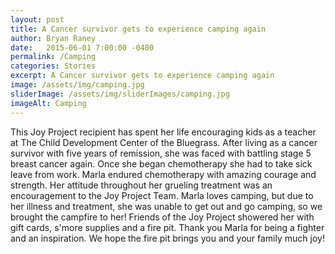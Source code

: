 ```yaml
---
layout: post
title: A Cancer survivor gets to experience camping again
author: Bryan Raney
date:   2015-06-01 7:00:00 -0400
permalink: /Camping
categories: Stories
excerpt: A Cancer survivor gets to experience camping again
image: /assets/img/camping.jpg
sliderImage: /assets/img/sliderImages/camping.jpg
imageAlt: Camping
---
```


This Joy Project recipient has spent her life encouraging kids as a teacher at The Child Development Center of the Bluegrass. After living as a cancer survivor with five years of remission, she was faced with battling stage 5 breast cancer again. Once she began chemotherapy she had to take sick leave from work. Marla endured chemotherapy with amazing courage and strength. Her attitude throughout her grueling treatment was an encouragement to the Joy Project Team. Marla loves camping, but due to her illness and treatment, she was unable to get out and go camping, so we brought the campfire to her! Friends of the Joy Project showered her with gift cards, s'more supplies and a fire pit.  Thank you Marla for being a fighter and an inspiration. We hope the fire pit brings you and your family much joy!